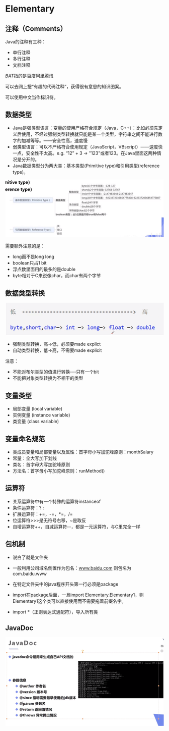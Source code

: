 # Elementary

## 注释（Comments）

Java的注释有三种：

- 单行注释
- 多行注释
- 文档注释

*BAT*指的是百度阿里腾讯

可以去网上搜“有趣的代码注释”，获得很有意思的知识图案。

可以使用中文当作标识符。

## 数据类型

- Java是强类型语言：变量的使用严格符合规定（Java，C++）：比如必须先定义后使用，不经过强制类型转换就只能是某一个类型，字符串之间不能进行数字的加减等等。——安全性高，速度慢
- 弱类型语言：可以不严格符合使用规定（JavaScript，VBscript）——速度快一点，安全性不太高。e.g. “12” + 3 -> "123"或者123。在Java里面这两种情况是分开的。
- Java数据类型分为两大类：基本类型(Primitive type)和引用类型(reference type)。

![image-20210703221315393](../figures/image-20210703221315393.png)

需要额外注意的是：

- long而不是long long
- boolean只占1 bit
- 浮点数里面用的最多的是double
- byte相对于C来说像char，而char有两个字节

## 数据类型转换

![image-20210704091552939](../figures/image-20210704091552939.png)

- 强制类型转换，高->低，必须要made explict
- 自动类型转换，低->高，不需要made explicit

注意：

- 不能对布尔类型的值进行转换---只有一个bit
- 不能把对象类型转换为不相干的类型

## 变量类型

- 局部变量 (local variable)
- 实例变量 (instance variable)
- 类变量 (class variable)

## 变量命名规范

- 类成员变量和局部变量以及属性：首字母小写加驼峰原则：monthSalary
- 常量：全大写加下划线
- 类名：首字母大写加驼峰原则
- 方法名：首字母小写加驼峰原则：runMethod()

## 运算符

- 关系运算符中有一个特殊的运算符instanceof
- 条件运算符：? :
- 扩展运算符：+=，-=，*=，/=
- 位运算符>>>是无符号右移，~是取反
- 自增运算符++，自减运算符--，都是一元运算符，与C里完全一样

## 包机制

- 说白了就是文件夹

- 一般利用公司域名倒置作为包名：www.baidu.com 则包名为com.baidu.www
- 在特定文件夹中的java程序开头第一行必须是package
- import在package后面，一旦import Elementary.Elementary1，则Elementary1这个类可以直接使用而不需要拖着前缀名字。
- import *（正则表达式通配符），导入所有类

## JavaDoc

![image-20210704220900209](../figures/image-20210704220900209.png)

